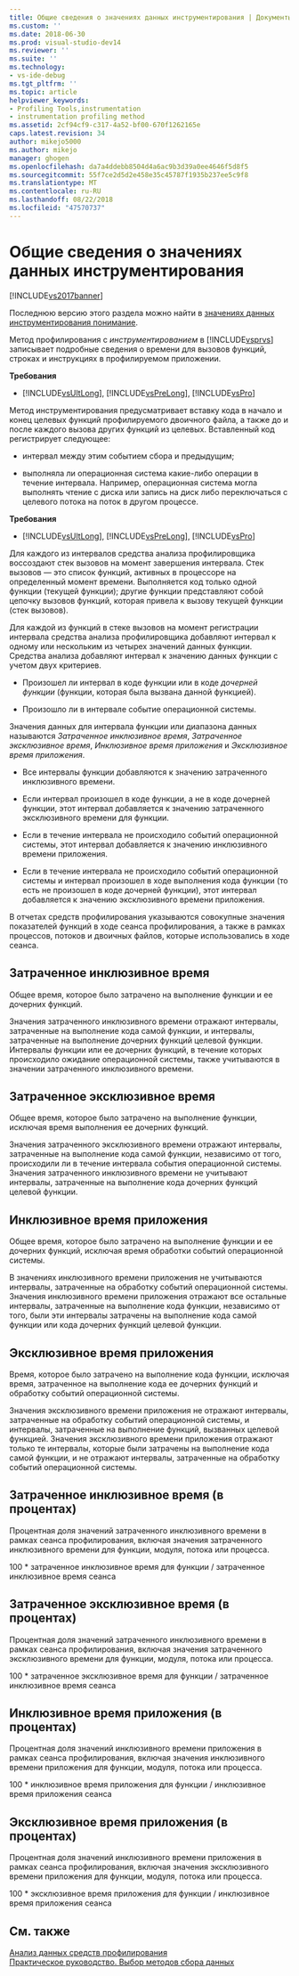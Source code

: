 ```yaml
---
title: Общие сведения о значениях данных инструментирования | Документы Майкрософт
ms.custom: ''
ms.date: 2018-06-30
ms.prod: visual-studio-dev14
ms.reviewer: ''
ms.suite: ''
ms.technology:
- vs-ide-debug
ms.tgt_pltfrm: ''
ms.topic: article
helpviewer_keywords:
- Profiling Tools,instrumentation
- instrumentation profiling method
ms.assetid: 2cf94cf9-c317-4a52-bf00-670f1262165e
caps.latest.revision: 34
author: mikejo5000
ms.author: mikejo
manager: ghogen
ms.openlocfilehash: da7a4ddebb8504d4a6ac9b3d39a0ee4646f5d8f5
ms.sourcegitcommit: 55f7ce2d5d2e458e35c45787f1935b237ee5c9f8
ms.translationtype: MT
ms.contentlocale: ru-RU
ms.lasthandoff: 08/22/2018
ms.locfileid: "47570737"
---
```

# <a name="understanding-instrumentation-data-values"></a>Общие сведения о значениях данных инструментирования
[!INCLUDE[vs2017banner](../includes/vs2017banner.md)]

Последнюю версию этого раздела можно найти в [значениях данных инструментирования понимание](https://docs.microsoft.com/visualstudio/profiling/understanding-instrumentation-data-values).  
  
Метод профилирования с *инструментированием* в [!INCLUDE[vsprvs](../includes/vsprvs-md.md)] записывает подробные сведения о времени для вызовов функций, строках и инструкциях в профилируемом приложении.  
  
 **Требования**  
  
-   [!INCLUDE[vsUltLong](../includes/vsultlong-md.md)], [!INCLUDE[vsPreLong](../includes/vsprelong-md.md)], [!INCLUDE[vsPro](../includes/vspro-md.md)]  
  
 Метод инструментирования предусматривает вставку кода в начало и конец целевых функций профилируемого двоичного файла, а также до и после каждого вызова других функций из целевых. Вставленный код регистрирует следующее:  
  
-   интервал между этим событием сбора и предыдущим;  
  
-   выполняла ли операционная система какие-либо операции в течение интервала. Например, операционная система могла выполнять чтение с диска или запись на диск либо переключаться с целевого потока на поток в другом процессе.  
  
 **Требования**  
  
-   [!INCLUDE[vsUltLong](../includes/vsultlong-md.md)], [!INCLUDE[vsPreLong](../includes/vsprelong-md.md)], [!INCLUDE[vsPro](../includes/vspro-md.md)]  
  
 Для каждого из интервалов средства анализа профилировщика воссоздают стек вызовов на момент завершения интервала. Стек вызовов — это список функций, активных в процессоре на определенный момент времени. Выполняется код только одной функции (текущей функции); другие функции представляют собой цепочку вызовов функций, которая привела к вызову текущей функции (стек вызовов).  
  
 Для каждой из функций в стеке вызовов на момент регистрации интервала средства анализа профилировщика добавляют интервал к одному или нескольким из четырех значений данных функции. Средства анализа добавляют интервал к значению данных функции с учетом двух критериев.  
  
-   Произошел ли интервал в коде функции или в коде *дочерней функции* (функции, которая была вызвана данной функцией).  
  
-   Произошло ли в интервале событие операционной системы.  
  
 Значения данных для интервала функции или диапазона данных называются *Затраченное инклюзивное время*, *Затраченное эксклюзивное время*, *Инклюзивное время приложения* и *Эксклюзивное время приложения*.  
  
-   Все интервалы функции добавляются к значению затраченного инклюзивного времени.  
  
-   Если интервал произошел в коде функции, а не в коде дочерней функции, этот интервал добавляется к значению затраченного эксклюзивного времени для функции.  
  
-   Если в течение интервала не происходило событий операционной системы, этот интервал добавляется к значению инклюзивного времени приложения.  
  
-   Если в течение интервала не происходило событий операционной системы и интервал произошел в ходе выполнения кода функции (то есть не произошел в коде дочерней функции), этот интервал добавляется к значению эксклюзивного времени приложения.  
  
 В отчетах средств профилирования указываются совокупные значения показателей функций в ходе сеанса профилирования, а также в рамках процессов, потоков и двоичных файлов, которые использовались в ходе сеанса.  
  
## <a name="elapsed-inclusive-values"></a>Затраченное инклюзивное время  
 Общее время, которое было затрачено на выполнение функции и ее дочерних функций.  
  
 Значения затраченного инклюзивного времени отражают интервалы, затраченные на выполнение кода самой функции, и интервалы, затраченные на выполнение дочерних функций целевой функции. Интервалы функции или ее дочерних функций, в течение которых происходило ожидание операционной системы, также учитываются в значении затраченного инклюзивного времени.  
  
## <a name="elapsed-exclusive-values"></a>Затраченное эксклюзивное время  
 Общее время, которое было затрачено на выполнение функции, исключая время выполнения ее дочерних функций.  
  
 Значения затраченного эксклюзивного времени отражают интервалы, затраченные на выполнение кода самой функции, независимо от того, происходили ли в течение интервала события операционной системы. Значения затраченного инклюзивного времени не учитывают интервалы, затраченные на выполнение кода дочерних функций целевой функции.  
  
## <a name="application-inclusive-values"></a>Инклюзивное время приложения  
 Общее время, которое было затрачено на выполнение функции и ее дочерних функций, исключая время обработки событий операционной системы.  
  
 В значениях инклюзивного времени приложения не учитываются интервалы, затраченные на обработку событий операционной системы. Значения инклюзивного времени приложения отражают все остальные интервалы, затраченные на выполнение кода функции, независимо от того, были эти интервалы затрачены на выполнение кода самой функции или кода дочерних функций целевой функции.  
  
## <a name="application-exclusive-values"></a>Эксклюзивное время приложения  
 Время, которое было затрачено на выполнение кода функции, исключая время, затраченное на выполнение кода ее дочерних функций и обработку событий операционной системы.  
  
 Значения эксклюзивного времени приложения не отражают интервалы, затраченные на обработку событий операционной системы, и интервалы, затраченные на выполнение функций, вызванных целевой функцией. Значения эксклюзивного времени приложения отражают только те интервалы, которые были затрачены на выполнение кода самой функции, и не отражают интервалы, затраченные на обработку событий операционной системы.  
  
## <a name="elapsed-inclusive-percent"></a>Затраченное инклюзивное время (в процентах)  
 Процентная доля значений затраченного инклюзивного времени в рамках сеанса профилирования, включая значения затраченного инклюзивного времени для функции, модуля, потока или процесса.  
  
 100 * затраченное инклюзивное время для функции / затраченное инклюзивное время сеанса  
  
## <a name="elapsed-exclusive-percent"></a>Затраченное эксклюзивное время (в процентах)  
 Процентная доля значений затраченного инклюзивного времени в рамках сеанса профилирования, включая значения затраченного эксклюзивного времени для функции, модуля, потока или процесса.  
  
 100 * затраченное эксклюзивное время для функции / затраченное инклюзивное время сеанса  
  
## <a name="application-inclusive-percent"></a>Инклюзивное время приложения (в процентах)  
 Процентная доля значений инклюзивного времени приложения в рамках сеанса профилирования, включая значения инклюзивного времени приложения для функции, модуля, потока или процесса.  
  
 100 * инклюзивное время приложения для функции / инклюзивное время приложения сеанса  
  
## <a name="application-exclusive-percent"></a>Эксклюзивное время приложения (в процентах)  
 Процентная доля значений инклюзивного времени приложения в рамках сеанса профилирования, включая значения эксклюзивного времени приложения для функции, модуля, потока или процесса.  
  
 100 * эксклюзивное время приложения для функции / инклюзивное время приложения сеанса  
  
## <a name="see-also"></a>См. также  
 [Анализ данных средств профилирования](../profiling/analyzing-performance-tools-data.md)   
 [Практическое руководство. Выбор методов сбора данных](../profiling/how-to-choose-collection-methods.md)




